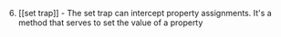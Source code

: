 6. [[set trap]] - The set trap can intercept property assignments. It's a method that serves to set the value of a property